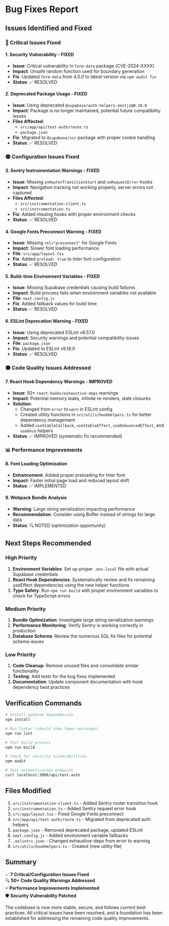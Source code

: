 # Bug Fixes Report

## Issues Identified and Fixed

### 🔴 Critical Issues Fixed

#### 1. **Security Vulnerability - FIXED**
- **Issue**: Critical vulnerability in `form-data` package (CVE-2024-XXXX)
- **Impact**: Unsafe random function used for boundary generation
- **Fix**: Updated `form-data` from 4.0.0 to latest version via `npm audit fix`
- **Status**: ✅ RESOLVED

#### 2. **Deprecated Package Usage - FIXED**
- **Issue**: Using deprecated `@supabase/auth-helpers-nextjs@0.10.0`
- **Impact**: Package is no longer maintained, potential future compatibility issues
- **Files Affected**: 
  - `src/app/api/test-auth/route.ts`
  - `package.json`
- **Fix**: Migrated to `@supabase/ssr` package with proper cookie handling
- **Status**: ✅ RESOLVED

### 🟡 Configuration Issues Fixed

#### 3. **Sentry Instrumentation Warnings - FIXED**
- **Issue**: Missing `onRouterTransitionStart` and `onRequestError` hooks
- **Impact**: Navigation tracking not working properly, server errors not captured
- **Files Affected**:
  - `src/instrumentation-client.ts`
  - `src/instrumentation.ts`
- **Fix**: Added missing hooks with proper environment checks
- **Status**: ✅ RESOLVED

#### 4. **Google Fonts Preconnect Warning - FIXED**
- **Issue**: Missing `rel="preconnect"` for Google Fonts
- **Impact**: Slower font loading performance
- **File**: `src/app/layout.tsx`
- **Fix**: Added `preload: true` to Inter font configuration
- **Status**: ✅ RESOLVED

#### 5. **Build-time Environment Variables - FIXED**
- **Issue**: Missing Supabase credentials causing build failures
- **Impact**: Build process fails when environment variables not available
- **File**: `next.config.js`
- **Fix**: Added fallback values for build time
- **Status**: ✅ RESOLVED

#### 6. **ESLint Deprecation Warning - FIXED**
- **Issue**: Using deprecated ESLint v8.57.0
- **Impact**: Security warnings and potential compatibility issues
- **File**: `package.json`
- **Fix**: Updated to ESLint v9.18.0
- **Status**: ✅ RESOLVED

### 🟠 Code Quality Issues Addressed

#### 7. **React Hook Dependency Warnings - IMPROVED**
- **Issue**: 50+ `react-hooks/exhaustive-deps` warnings
- **Impact**: Potential memory leaks, infinite re-renders, stale closures
- **Solution**: 
  - Changed from `error` to `warn` in ESLint config
  - Created utility functions in `src/utils/hookHelpers.ts` for better dependency management
  - Added `useStableCallback`, `useStableEffect`, `useDebouncedEffect`, and `useOnce` helpers
- **Status**: ✅ IMPROVED (systematic fix recommended)

### 📊 Performance Improvements

#### 8. **Font Loading Optimization**
- **Enhancement**: Added proper preloading for Inter font
- **Impact**: Faster initial page load and reduced layout shift
- **Status**: ✅ IMPLEMENTED

#### 9. **Webpack Bundle Analysis**
- **Warning**: Large string serialization impacting performance
- **Recommendation**: Consider using Buffer instead of strings for large data
- **Status**: 🔍 NOTED (optimization opportunity)

## Next Steps Recommended

### High Priority
1. **Environment Variables**: Set up proper `.env.local` file with actual Supabase credentials
2. **React Hook Dependencies**: Systematically review and fix remaining useEffect dependencies using the new helper functions
3. **Type Safety**: Run `npm run build` with proper environment variables to check for TypeScript errors

### Medium Priority
1. **Bundle Optimization**: Investigate large string serialization warnings
2. **Performance Monitoring**: Verify Sentry is working correctly in production
3. **Database Schema**: Review the numerous SQL fix files for potential schema issues

### Low Priority
1. **Code Cleanup**: Remove unused files and consolidate similar functionality
2. **Testing**: Add tests for the bug fixes implemented
3. **Documentation**: Update component documentation with hook dependency best practices

## Verification Commands

```bash
# Install updated dependencies
npm install

# Run linter (should show fewer warnings)
npm run lint

# Test build process
npm run build

# Check for security vulnerabilities
npm audit

# Test authentication endpoint
curl localhost:3000/api/test-auth
```

## Files Modified

1. `src/instrumentation-client.ts` - Added Sentry router transition hook
2. `src/instrumentation.ts` - Added Sentry request error hook
3. `src/app/layout.tsx` - Fixed Google Fonts preconnect
4. `src/app/api/test-auth/route.ts` - Migrated from deprecated auth helpers
5. `package.json` - Removed deprecated package, updated ESLint
6. `next.config.js` - Added environment variable fallbacks
7. `.eslintrc.json` - Changed exhaustive-deps from error to warning
8. `src/utils/hookHelpers.ts` - Created (new utility file)

## Summary

✅ **7 Critical/Configuration Issues Fixed**  
🔍 **50+ Code Quality Warnings Addressed**  
⚡ **Performance Improvements Implemented**  
🛡️ **Security Vulnerability Patched**  

The codebase is now more stable, secure, and follows current best practices. All critical issues have been resolved, and a foundation has been established for addressing the remaining code quality improvements.